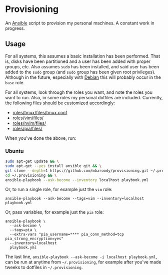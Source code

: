 # Provisioning
An [Ansible](https://docs.ansible.com/ansible/latest/index.html) script to provision my personal machines. A constant work in progress.

## Usage
For all systems, this assumes a basic installation has been performed. That is, disks have been partitioned and a user has been added with proper groups, etc. Also assumes `sudo` has been installed, and said user has been added to the `sudo` group (and `sudo` group has been given root privileges). Although in the future, especially with [Debian](https://www.debian.org/distrib/) this will probably occur in the `base` role.

For all systems, look through the roles you want, and note the roles you want to run. Also, in some roles my personal dotfiles are included. Currently, the following files should be customized accordingly:
* [roles/tmux/files/tmux.conf](roles/tmux/files/tmux.conf)
* [roles/vim/files/](roles/vim/files/)
* [roles/nvim/files/](roles/nvim/files/)
* [roles/pia/files/](roles/pia/files/)

When you've done the above, run:

### Ubuntu
```bash
sudo apt-get update && \
sudo apt-get --yes install ansible git && \
git clone --depth=1 https://github.com/mbaroody/provisioning.git ~/.provisioning && \
cd ~/.provisioning && \
ansible-playbook --ask-become --inventory localhost playbook.yml
```
Or, to run a single role, for example just the `vim` role:

```
ansible-playbook --ask-become --tags=vim --inventory=localhost playbook.yml
```

Or, pass variables, for example just the `pia` role:

```
ansible-playbook \
  --ask-become \
  --tags=pia \
  --extra-vars "pia_username=**** pia_conn_method=tcp pia_strong_encryption=yes"
  --inventory=localhost
  playbook.yml
```

The last line, `ansible-playbook --ask-become -i localhost playbook.yml`, can be run at anytime from `~/.provisioning`, for example after you've made tweeks to dotfiles in `~/.provisioning`.
